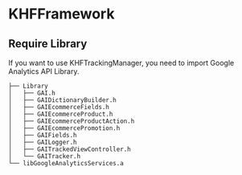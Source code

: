 KHFFramework
============

## Require Library
If you want to use KHFTrackingManager, you need to import Google Analytics API Library.

```
├── Library
│   ├── GAI.h
│   ├── GAIDictionaryBuilder.h
│   ├── GAIEcommerceFields.h
│   ├── GAIEcommerceProduct.h
│   ├── GAIEcommerceProductAction.h
│   ├── GAIEcommercePromotion.h
│   ├── GAIFields.h
│   ├── GAILogger.h
│   ├── GAITrackedViewController.h
│   └── GAITracker.h
└── libGoogleAnalyticsServices.a
```
